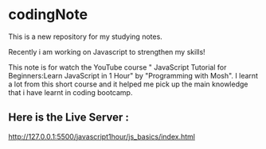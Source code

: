 # codingNote
This is a new repository for my studying notes.

Recently i am working on Javascript to strengthen my skills!

This note is for watch the YouTube course " JavaScript Tutorial for Beginners:Learn JavaScript in 1 Hour" by "Programming with Mosh". I learnt a lot from this short course and it helped me pick up the main knowledge that i have learnt in coding bootcamp.

## Here is the Live Server :
http://127.0.0.1:5500/javascript1hour/js_basics/index.html
